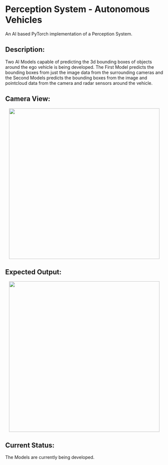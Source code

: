 # Perception System - Autonomous Vehicles
An AI based PyTorch implementation of a Perception System.


## Description:
Two AI Models capable of predicting the 3d bounding boxes of objects around the ego vehicle is being developed.
The First Model predicts the bounding boxes from just the image data from the surrounding cameras and the Second Models predicts the bounding boxes from the image and pointcloud data from the camera and radar sensors around the vehicle.

## Camera View:
<p align="center"><img src="AI/assets/surrounding.png" width="480"\></p>

## Expected Output:
<p align="center"><img src="AI/assets/output.png" width="480"\></p>

## Current Status:
The Models are currently being developed.
